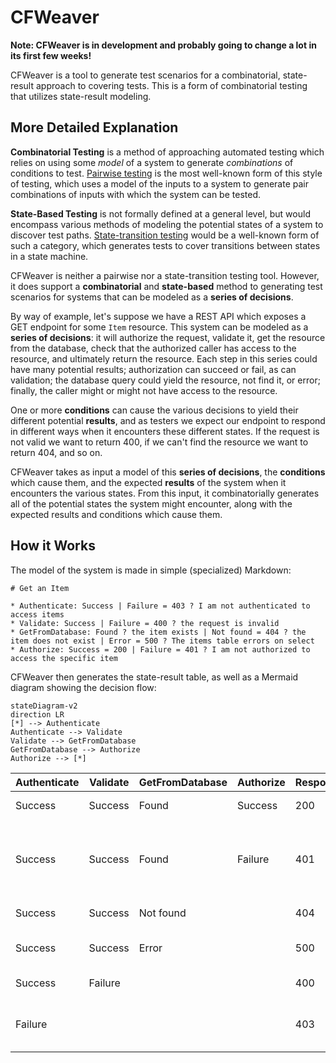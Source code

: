 # CFWeaver

**Note: CFWeaver is in development and probably going to change a lot in its first few weeks!**

CFWeaver is a tool to generate test scenarios for a combinatorial, state-result approach to covering tests. This is a form of combinatorial testing that utilizes state-result modeling.

## More Detailed Explanation

**Combinatorial Testing** is a method of approaching automated testing which relies on using some _model_ of a system to generate _combinations_ of conditions to test. [Pairwise testing](https://en.wikipedia.org/wiki/All-pairs_testing) is the most well-known form of this style of testing, which uses a model of the inputs to a system to generate pair combinations of inputs with which the system can be tested.

**State-Based Testing** is not formally defined at a general level, but would encompass various methods of modeling the potential states of a system to discover test paths. [State-transition testing](https://www.geeksforgeeks.org/state-transition-testing/) would be a well-known form of such a category, which generates tests to cover transitions between states in a state machine.

CFWeaver is neither a pairwise nor a state-transition testing tool. However, it does support a **combinatorial** and **state-based** method to generating test scenarios for systems that can be modeled as a **series of decisions**.

By way of example, let's suppose we have a REST API which exposes a GET endpoint for some `Item` resource. This system can be modeled as a **series of decisions**: it will authorize the request, validate it, get the resource from the database, check that the authorized caller has access to the resource, and ultimately return the resource. Each step in this series could have many potential results; authorization can succeed or fail, as can validation; the database query could yield the resource, not find it, or error; finally, the caller might or might not have access to the resource.

One or more **conditions** can cause the various decisions to yield their different potential **results**, and as testers we expect our endpoint to respond in different ways when it encounters these different states. If the request is not valid we want to return 400, if we can't find the resource we want to return 404, and so on.

CFWeaver takes as input a model of this **series of decisions**, the **conditions** which cause them, and the expected **results** of the system when it encounters the various states. From this input, it combinatorially generates all of the potential states the system might encounter, along with the expected results and conditions which cause them.

## How it Works

The model of the system is made in simple (specialized) Markdown:

```
# Get an Item

* Authenticate: Success | Failure = 403 ? I am not authenticated to access items
* Validate: Success | Failure = 400 ? the request is invalid
* GetFromDatabase: Found ? the item exists | Not found = 404 ? the item does not exist | Error = 500 ? The items table errors on select
* Authorize: Success = 200 | Failure = 401 ? I am not authorized to access the specific item
```

CFWeaver then generates the state-result table, as well as a Mermaid diagram showing the decision flow:

```mermaid
stateDiagram-v2
direction LR
[*] --> Authenticate
Authenticate --> Validate
Validate --> GetFromDatabase
GetFromDatabase --> Authorize
Authorize --> [*]
```

|Authenticate|Validate|GetFromDatabase|Authorize|Respond|Conditions|
|---|---|---|---|---|---|
|Success|Success|Found|Success|200|the item exists|
|Success|Success|Found|Failure|401|the item exists and I am not authorized to access the specific item|
|Success|Success|Not found||404|the item does not exist|
|Success|Success|Error||500|The items table errors on select|
|Success|Failure|||400|the request is invalid|
|Failure||||403|I am not authenticated to access items|
